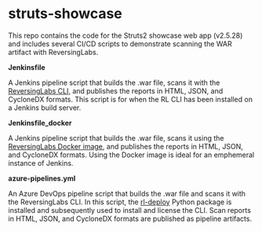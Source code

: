 # struts-showcase
This repo contains the code for the Struts2 showcase web app (v2.5.28) and includes several CI/CD scripts to demonstrate scanning the WAR artifact with ReversingLabs.

**Jenkinsfile**

A Jenkins pipeline script that builds the .war file, scans it with the [ReversingLabs CLI](https://docs.secure.software/cli/), and publishes the reports in HTML, JSON, and CycloneDX formats. This script is for when the RL CLI has been installed on a Jenkins build server.

**Jenkinsfile_docker**

A Jenkins pipeline script that builds the .war file, scans it using the [ReversingLabs Docker image](https://hub.docker.com/r/reversinglabs/rl-scanner), and publishes the reports in HTML, JSON, and CycloneDX formats. Using the Docker image is ideal for an emphemeral instance of Jenkins.

**azure-pipelines.yml**

An Azure DevOps pipeline script that builds the .war file and scans it with the ReversingLabs CLI. In this script, the [rl-deploy](https://pypi.org/project/rl-deploy/) Python package is installed and subsequently used to install and license the CLI. Scan reports in HTML, JSON, and CycloneDX formats are published as pipeline artifacts.